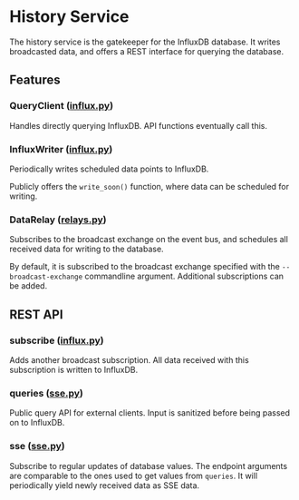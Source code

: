 # History Service

The history service is the gatekeeper for the InfluxDB database. It writes broadcasted data, and offers a REST interface for querying the database.

## Features

### QueryClient ([influx.py](./brewblox_history/influx.py))

Handles directly querying InfluxDB. API functions eventually call this.

### InfluxWriter ([influx.py](./brewblox_history/influx.py))

Periodically writes scheduled data points to InfluxDB.

Publicly offers the `write_soon()` function, where data can be scheduled for writing.

### DataRelay ([relays.py](./brewblox_history/relays.py))

Subscribes to the broadcast exchange on the event bus, and schedules all received data for writing to the database.

By default, it is subscribed to the broadcast exchange specified with the `--broadcast-exchange` commandline argument. Additional subscriptions can be added.

## REST API

### subscribe ([influx.py](./brewblox_history/influx.py))

Adds another broadcast subscription. All data received with this subscription is written to InfluxDB.

### queries ([sse.py](./brewblox_history/sse.py))

Public query API for external clients. Input is sanitized before being passed on to InfluxDB.

### sse ([sse.py](./brewblox_history/sse.py))

Subscribe to regular updates of database values. The endpoint arguments are comparable to the ones used to get values from `queries`. It will periodically yield newly received data as SSE data.
